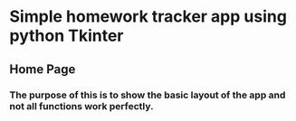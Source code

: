 # Simple homework tracker app using python Tkinter
## Home Page
### The purpose of this is to show the basic layout of the app and not all functions work perfectly.
